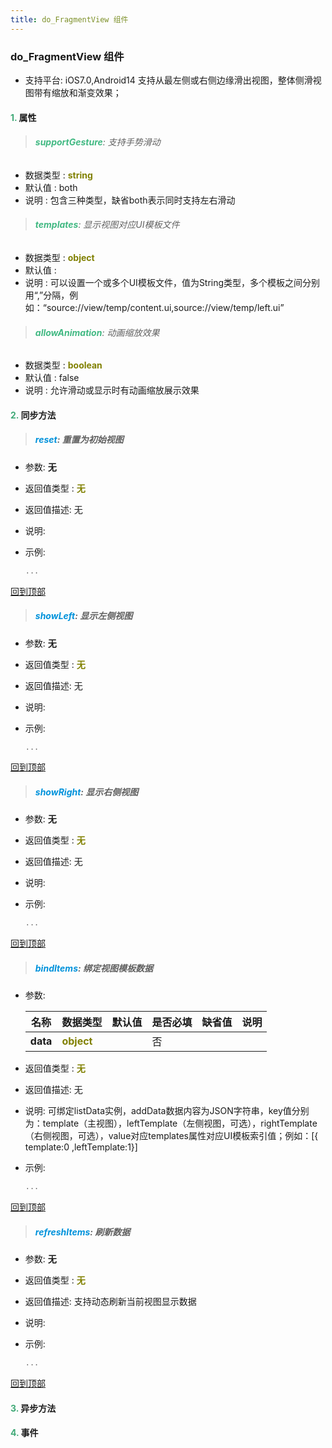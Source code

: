 ```yaml
---
title: do_FragmentView 组件
---
```


### do_FragmentView 组件

* 支持平台: iOS7.0,Android14
支持从最左侧或右侧边缘滑出视图，整体侧滑视图带有缩放和渐变效果；

#### <font color ='#40A977'>**1.**</font> 属性

>###### <font color ='#42b983'>**supportGesture**</font>: 支持手势滑动

- 数据类型 : <font color ='#808000'>**string**</font>
- 默认值 : both
- 说明 : 包含三种类型，缺省both表示同时支持左右滑动

>###### <font color ='#42b983'>**templates**</font>: 显示视图对应UI模板文件

- 数据类型 : <font color ='#808000'>**object**</font>
- 默认值 : 
- 说明 : 可以设置一个或多个UI模板文件，值为String类型，多个模板之间分别用“,”分隔，例如：“source://view/temp/content.ui,source://view/temp/left.ui”

>###### <font color ='#42b983'>**allowAnimation**</font>: 动画缩放效果

- 数据类型 : <font color ='#808000'>**boolean**</font>
- 默认值 : false
- 说明 : 允许滑动或显示时有动画缩放展示效果

#### <font color ='#40A977'>**2.**</font> 同步方法

>##### <font color ='#0092db'>**reset**</font>: 重置为初始视图

- 参数: **无**
- 返回值类型 : <font color ='#808000'>**无**</font>
- 返回值描述: 无
- 说明: 
- 示例:

  ```javascript
  ...

  ```

[回到顶部](#top)

>##### <font color ='#0092db'>**showLeft**</font>: 显示左侧视图

- 参数: **无**
- 返回值类型 : <font color ='#808000'>**无**</font>
- 返回值描述: 无
- 说明: 
- 示例:

  ```javascript
  ...

  ```

[回到顶部](#top)

>##### <font color ='#0092db'>**showRight**</font>: 显示右侧视图

- 参数: **无**
- 返回值类型 : <font color ='#808000'>**无**</font>
- 返回值描述: 无
- 说明: 
- 示例:

  ```javascript
  ...

  ```

[回到顶部](#top)

>##### <font color ='#0092db'>**bindItems**</font>: 绑定视图模板数据

- 参数:

  名称 | 数据类型 |默认值|是否必填|缺省值|说明
  ---- |-------------  |----------|--------------|--------|------
  **data** |<font color ='#808000'>**object**</font> |  | 否||
- 返回值类型 : <font color ='#808000'>**无**</font>
- 返回值描述: 无
- 说明: 可绑定listData实例，addData数据内容为JSON字符串，key值分别为：template（主视图），leftTemplate（左侧视图，可选），rightTemplate（右侧视图，可选），value对应templates属性对应UI模板索引值；例如：[{ template:0 ,leftTemplate:1}]
- 示例:

  ```javascript
  ...

  ```

[回到顶部](#top)

>##### <font color ='#0092db'>**refreshItems**</font>: 刷新数据

- 参数: **无**
- 返回值类型 : <font color ='#808000'>**无**</font>
- 返回值描述: 支持动态刷新当前视图显示数据
- 说明: 
- 示例:

  ```javascript
  ...

  ```

[回到顶部](#top)

#### <font color ='#40A977'>**3.**</font> 异步方法


#### <font color ='#40A977'>**4.**</font> 事件


